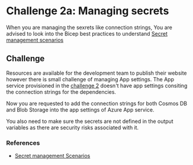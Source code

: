 # Challenge 2a: Managing secrets

When you are managing the sexrets like connection strings, You are advised to look into the Bicep best practices to understand [Secret management scenarios](https://docs.microsoft.com/en-us/azure/azure-resource-manager/bicep/scenarios-secrets)

## Challenge

Resources are available for the development team to publish their website however there is small challenge of managing App settings. The App service provisioned in the [challenge 2](./Challenge2.md) doesn't have app settings consiting the connection strings for the dependencies. 

Now you are requested to add the connection strings for both Cosmos DB and Blob Storage into the app settings of Azure App service.  

You also need to make sure the secrets are not defined in the output variables as there are security risks associated with it.


### References
- [Secret management Scenarios](https://docs.microsoft.com/en-us/azure/azure-resource-manager/bicep/scenarios-secrets)